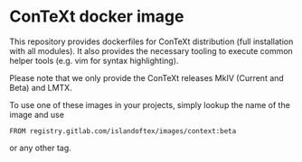 # ConTeXt docker image

This repository provides dockerfiles for ConTeXt distribution (full
installation with all modules). It also provides the necessary tooling to
execute common helper tools (e.g. vim for syntax highlighting).

Please note that we only provide the ConTeXt releases MkIV (Current and Beta)
and LMTX.

To use one of these images in your projects, simply lookup the name of
the image and use

    FROM registry.gitlab.com/islandoftex/images/context:beta

or any other tag.
